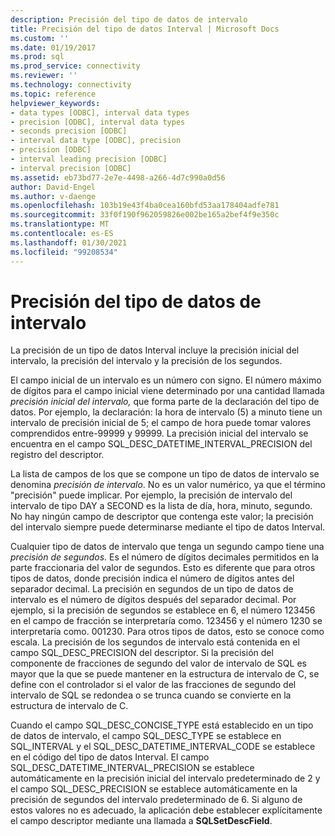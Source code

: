 ```yaml
---
description: Precisión del tipo de datos de intervalo
title: Precisión del tipo de datos Interval | Microsoft Docs
ms.custom: ''
ms.date: 01/19/2017
ms.prod: sql
ms.prod_service: connectivity
ms.reviewer: ''
ms.technology: connectivity
ms.topic: reference
helpviewer_keywords:
- data types [ODBC], interval data types
- precision [ODBC], interval data types
- seconds precision [ODBC]
- interval data type [ODBC], precision
- precision [ODBC]
- interval leading precision [ODBC]
- interval precision [ODBC]
ms.assetid: eb73bd77-2e7e-4498-a266-4d7c990a0d56
author: David-Engel
ms.author: v-daenge
ms.openlocfilehash: 103b19e43f4ba0cea160bfd53aa178404adfe781
ms.sourcegitcommit: 33f0f190f962059826e002be165a2bef4f9e350c
ms.translationtype: MT
ms.contentlocale: es-ES
ms.lasthandoff: 01/30/2021
ms.locfileid: "99208534"
---
```

# <a name="interval-data-type-precision"></a>Precisión del tipo de datos de intervalo
La precisión de un tipo de datos Interval incluye la precisión inicial del intervalo, la precisión del intervalo y la precisión de los segundos.  
  
 El campo inicial de un intervalo es un número con signo. El número máximo de dígitos para el campo inicial viene determinado por una cantidad llamada *precisión inicial del intervalo,* que forma parte de la declaración del tipo de datos. Por ejemplo, la declaración: la hora de intervalo (5) a minuto tiene un intervalo de precisión inicial de 5; el campo de hora puede tomar valores comprendidos entre-99999 y 99999. La precisión inicial del intervalo se encuentra en el campo SQL_DESC_DATETIME_INTERVAL_PRECISION del registro del descriptor.  
  
 La lista de campos de los que se compone un tipo de datos de intervalo se denomina *precisión de intervalo*. No es un valor numérico, ya que el término "precisión" puede implicar. Por ejemplo, la precisión de intervalo del intervalo de tipo DAY a SECOND es la lista de día, hora, minuto, segundo. No hay ningún campo de descriptor que contenga este valor; la precisión del intervalo siempre puede determinarse mediante el tipo de datos Interval.  
  
 Cualquier tipo de datos de intervalo que tenga un segundo campo tiene una *precisión de segundos*. Es el número de dígitos decimales permitidos en la parte fraccionaria del valor de segundos. Esto es diferente que para otros tipos de datos, donde precisión indica el número de dígitos antes del separador decimal. La precisión en segundos de un tipo de datos de intervalo es el número de dígitos después del separador decimal. Por ejemplo, si la precisión de segundos se establece en 6, el número 123456 en el campo de fracción se interpretaría como. 123456 y el número 1230 se interpretaría como. 001230. Para otros tipos de datos, esto se conoce como escala. La precisión de los segundos de intervalo está contenida en el campo SQL_DESC_PRECISION del descriptor. Si la precisión del componente de fracciones de segundo del valor de intervalo de SQL es mayor que la que se puede mantener en la estructura de intervalo de C, se define con el controlador si el valor de las fracciones de segundo del intervalo de SQL se redondea o se trunca cuando se convierte en la estructura de intervalo de C.  
  
 Cuando el campo SQL_DESC_CONCISE_TYPE está establecido en un tipo de datos de intervalo, el campo SQL_DESC_TYPE se establece en SQL_INTERVAL y el SQL_DESC_DATETIME_INTERVAL_CODE se establece en el código del tipo de datos Interval. El campo SQL_DESC_DATETIME_INTERVAL_PRECISION se establece automáticamente en la precisión inicial del intervalo predeterminado de 2 y el campo SQL_DESC_PRECISION se establece automáticamente en la precisión de segundos del intervalo predeterminado de 6. Si alguno de estos valores no es adecuado, la aplicación debe establecer explícitamente el campo descriptor mediante una llamada a **SQLSetDescField**.
